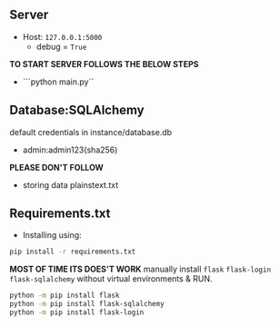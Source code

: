 
## Server
- Host: `127.0.0.1:5000`
  - debug = `True`

**TO START SERVER FOLLOWS THE BELOW STEPS**

- ```python main.py``

## Database:SQLAlchemy

default credentials in instance/database.db
  - admin:admin123(sha256)

**PLEASE DON'T FOLLOW**
- storing data plainstext.txt

## Requirements.txt

-  Installing using:

```bash
pip install -r requirements.txt
```

**MOST OF TIME ITS DOES'T WORK**
manually install `flask` `flask-login` `flask-sqlalchemy` without 
 virtual environments & RUN.

```bash
python -m pip install flask 
python -m pip install flask-sqlalchemy
python -m pip install flask-login
```
